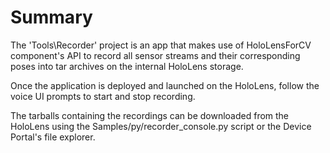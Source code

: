 
# Summary

The 'Tools\Recorder' project is an app that makes use of HoloLensForCV
component's API to record all sensor streams and their corresponding poses into
tar archives on the internal HoloLens storage.

Once the application is deployed and launched on the HoloLens, follow the voice
UI prompts to start and stop recording.

The tarballs containing the recordings can be downloaded from the HoloLens using
the Samples/py/recorder_console.py script or the Device Portal's file explorer.
